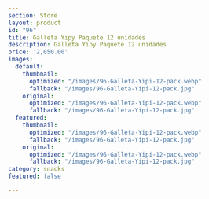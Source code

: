 ```yaml
---
section: Store
layout: product
id: "96"
title: Galleta Yipy Paquete 12 unidades
description: Galleta Yipy Paquete 12 unidades
price: '2,050.00'
images:
  default:
    thumbnail:
      optimized: "/images/96-Galleta-Yipi-12-pack.webp"
      fallback: "/images/96-Galleta-Yipi-12-pack.jpg"
    original:
      optimized: "/images/96-Galleta-Yipi-12-pack.webp"
      fallback: "/images/96-Galleta-Yipi-12-pack.jpg"
  featured:
    thumbnail:
      optimized: "/images/96-Galleta-Yipi-12-pack.webp"
      fallback: "/images/96-Galleta-Yipi-12-pack.jpg"
    original:
      optimized: "/images/96-Galleta-Yipi-12-pack.webp"
      fallback: "/images/96-Galleta-Yipi-12-pack.jpg"
category: snacks
featured: false

---
```

